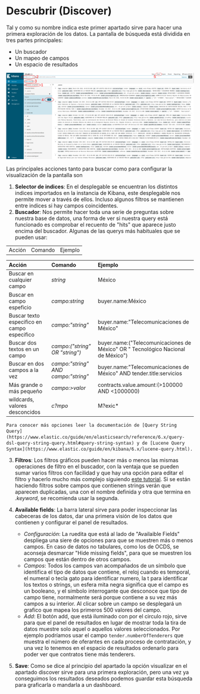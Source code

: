 # Descubrir (Discover)

Tal y como su nombre indica este primer apartado sirve para hacer una primera exploración de los datos. La pantalla de búsqueda está dividida en tres partes principales:
* Un buscador 
* Un mapeo de campos 
* Un espacio de resultados

!["Discover"](discover.png "Discover")

Las principales acciones tanto para buscar como para configurar la visualización de la pantalla son
1. **Selector de indices**: En el desplegable se encuentran los distintos indices importados en la instancia de Kibana, este desplegable nos permite mover a través de ellos. Incluso algunos filtros se mantienen entre indices si hay campos coincidentes. 
2. **Buscador**: Nos permite hacer toda una serie de preguntas sobre nuestra base de datos, una forma de ver si nuestra query está funcionado es comprobar el recuento de "hits" que aparece justo encima del buscador. Algunas de las querys más habituales que se pueden usar:   

<table>
    <tr>
        <td>Acción</td>
        <td>Comando</td>
        <td>Ejemplo</td>
    </tr>
</table>


| Acción | Comando | Ejemplo |
|:--|:--|:--|
| Buscar en cualquier campo | *string* | México |
| Buscar en campo espeficio | *campo:string* | buyer.name:México |
| Buscar texto especifico en campo especifico | *campo:"string"* | buyer.name:"Telecomunicaciones de México" |
| Buscar dos textos en un campo | *campo:("string" OR "string")* | buyer.name:("Telecomunicaciones de México" OR " Tecnológico Nacional de México") |
| Buscar en dos campos a la vez | *campo:"string" AND campo:"string"* | buyer.name:"Telecomunicaciones de México" AND tender.title:servicios |
| Más grande o más pequeño | *campo:>valor* | contracts.value.amount:(>100000 AND <1000000) |
| wildcards, valores desconcidos | *c?mpo* | M?exic* |
  
    Para conocer más opciones leer la documentación de [Query String Query](https://www.elastic.co/guide/en/elasticsearch/reference/6.x/query-dsl-query-string-query.html#query-string-syntax) y de [Lucene Query Syntax](https://www.elastic.co/guide/en/kibana/6.x/lucene-query.html).

3. **Filtros**: Los filtros gráficos pueden hacer más o menos las mismas operaciones de filtro en el buscador, con la ventaja que se pueden sumar varios filtros con facilidad y que hay una opción para editar el filtro y hacerlo mucho más complejo siguiendo [este tutorial](https://www.elastic.co/guide/en/elasticsearch/reference/6.x/query-filter-context.html). Si se están haciendo filtros sobre campos que contienen strings verán que aparecen duplicadas, una con el nombre definida y otra que termina en *.keyword*, se recomienda usar la segunda. 

4. **Available fields**: La barra lateral sirve para poder inspeccionar las cabeceras de los datos, dar una primera visión de los datos que contienen y configurar el panel de resultados. 
    * _Configuración_: La ruedita que está al lado de "Availaible Fields" despliega una siere de opciones para que se muestren más o menos campos. En caso de datos no tabulares, como los de OCDS, se aconseja desmarcar "Hide missing fields", para que se muestren los campos que están dentro de otros campos. 
    * _Campos_: Todos los campos van acompañados de un símbolo que identifica el tipo de datos que contiene, el reloj cuando es temporal, el numeral o tecla gato para identificar numero, la t para identificar los textos o strings, un esfera mita negra significa que el campo es un booleano, y el símbolo interrogante que desconoce que tipo de campo tiene, normalmente será porque contiene a su vez más campos a su interior. Al clicar sobre un campo se desplegará un grafico que mapea los primeros 500 valores del campo. 
    * _Add_: El botón add, que está iluminado con por el circulo rojo, sirve para que el panel de resultados en lugar de mostrar toda la tira de datos muestre solo aquel o aquellos valores seleccionados. Por ejemplo podríamos usar el campo `tender.numberOfTenderers` que muestra el número de oferantes en cada proceso de contratación, y una vez lo tenemos en el espacio de resultados ordenarlo para poder ver que contratos tiene más tenderers. 

5. **Save**: Como se dice al principio del apartado la opción visualizar en el apartado discover sirve para una primera exploración, pero una vez ya conseguimos los resultados deseados podemos guardar esta búsqueda para graficarla o mandarla a un dashboard. 
